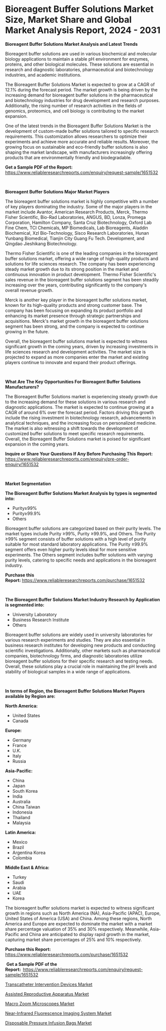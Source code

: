 <p><h1>Bioreagent Buffer Solutions Market Size, Market Share and Global Market Analysis Report, 2024 - 2031</h1></p><p><strong>Bioreagent Buffer Solutions Market Analysis and Latest Trends</strong></p>
<p><p>Bioreagent buffer solutions are used in various biochemical and molecular biology applications to maintain a stable pH environment for enzymes, proteins, and other biological molecules. These solutions are essential in research and diagnostic laboratories, pharmaceutical and biotechnology industries, and academic institutions.</p><p>The Bioreagent Buffer Solutions Market is expected to grow at a CAGR of 12.1% during the forecast period. The market growth is being driven by the increasing demand for bioreagent buffer solutions in the pharmaceutical and biotechnology industries for drug development and research purposes. Additionally, the rising number of research activities in the fields of genomics, proteomics, and cell biology is contributing to the market expansion.</p><p>One of the latest trends in the Bioreagent Buffer Solutions Market is the development of custom-made buffer solutions tailored to specific research requirements. This customization allows researchers to optimize their experiments and achieve more accurate and reliable results. Moreover, the growing focus on sustainable and eco-friendly buffer solutions is also shaping the market landscape, with manufacturers increasingly offering products that are environmentally friendly and biodegradable.</p></p>
<p><strong>Get a Sample PDF of the Report:&nbsp;</strong> <a href="https://www.reliableresearchreports.com/enquiry/request-sample/1651532">https://www.reliableresearchreports.com/enquiry/request-sample/1651532</a></p>
<p>&nbsp;</p>
<p><strong>Bioreagent Buffer Solutions Major Market Players</strong></p>
<p><p>The bioreagent buffer solutions market is highly competitive with a number of key players dominating the industry. Some of the major players in the market include Avantor, American Research Products, Merck, Thermo Fisher Scientific, Bio-Rad Laboratories, ANGUS, BD, Lonza, Promega Corporation, Hamilton Company, Santa Cruz Biotechnology, Oxford Lab Fine Chem, TCI Chemicals, MP Biomedicals, Lab Bioreagents, Aladdin Biochemical, Xzl Bio-Technology, Sisco Research Laboratories, Hunan Yunbang Biomedical, Tianjin City Guang Fu Tech. Development, and Qingdao Jieshikang Biotechnology.</p><p>Thermo Fisher Scientific is one of the leading companies in the bioreagent buffer solutions market, offering a wide range of high-quality products and solutions for life sciences research. The company has been experiencing steady market growth due to its strong position in the market and continuous innovation in product development. Thermo Fisher Scientific's sales revenue in the bioreagent buffer solutions segment has been steadily increasing over the years, contributing significantly to the company's overall revenue growth.</p><p>Merck is another key player in the bioreagent buffer solutions market, known for its high-quality products and strong customer base. The company has been focusing on expanding its product portfolio and enhancing its market presence through strategic partnerships and acquisitions. Merck's market growth in the bioreagent buffer solutions segment has been strong, and the company is expected to continue growing in the future.</p><p>Overall, the bioreagent buffer solutions market is expected to witness significant growth in the coming years, driven by increasing investments in life sciences research and development activities. The market size is projected to expand as more companies enter the market and existing players continue to innovate and expand their product offerings.</p></p>
<p>&nbsp;</p>
<p><strong>What Are The Key Opportunities For Bioreagent Buffer Solutions Manufacturers?</strong></p>
<p><p>The Bioreagent Buffer Solutions market is experiencing steady growth due to the increasing demand for these solutions in various research and diagnostic applications. The market is expected to continue growing at a CAGR of around 6% over the forecast period. Factors driving this growth include the rising investment in biotechnology research, advancements in analytical techniques, and the increasing focus on personalized medicine. The market is also witnessing a shift towards the development of customized buffer solutions to meet specific research requirements. Overall, the Bioreagent Buffer Solutions market is poised for significant expansion in the coming years.</p></p>
<p><strong>Inquire or Share Your Questions If Any Before Purchasing This Report:</strong> <a href="https://www.reliableresearchreports.com/enquiry/pre-order-enquiry/1651532">https://www.reliableresearchreports.com/enquiry/pre-order-enquiry/1651532</a></p>
<p>&nbsp;</p>
<p><strong>Market Segmentation</strong></p>
<p><strong>The Bioreagent Buffer Solutions Market Analysis by types is segmented into:</strong></p>
<p><ul><li>Purity≥99%</li><li>Purity≥99.9%</li><li>Others</li></ul></p>
<p><p>Bioreagent buffer solutions are categorized based on their purity levels. The market types include Purity ≥99%, Purity ≥99.9%, and Others. The Purity ≥99% segment consists of buffer solutions with a high level of purity suitable for most standard laboratory applications. The Purity ≥99.9% segment offers even higher purity levels ideal for more sensitive experiments. The Others segment includes buffer solutions with varying purity levels, catering to specific needs and applications in the bioreagent industry.</p></p>
<p><strong>Purchase this Report:&nbsp;</strong><a href="https://www.reliableresearchreports.com/purchase/1651532">https://www.reliableresearchreports.com/purchase/1651532</a></p>
<p>&nbsp;</p>
<p><strong>The Bioreagent Buffer Solutions Market Industry Research by Application is segmented into:</strong></p>
<p><ul><li>University Laboratory</li><li>Business Research Institute</li><li>Others</li></ul></p>
<p><p>Bioreagent buffer solutions are widely used in university laboratories for various research experiments and studies. They are also essential in business research institutes for developing new products and conducting scientific investigations. Additionally, other markets such as pharmaceutical companies, biotechnology firms, and diagnostic laboratories utilize bioreagent buffer solutions for their specific research and testing needs. Overall, these solutions play a crucial role in maintaining the pH levels and stability of biological samples in a wide range of applications.</p></p>
<p>&nbsp;</p>
<p><strong>In terms of Region, the Bioreagent Buffer Solutions Market Players available by Region are:</strong></p>
<p>
    <p> <strong> North America: </strong>
        <ul>
            <li>United States</li>
            <li>Canada</li>
        </ul>
        </p> 
    <p> <strong> Europe: </strong>
        <ul>
            <li>Germany</li>
            <li>France</li>
            <li>U.K.</li>
            <li>Italy</li>
            <li>Russia</li>
        </ul>
        </p> 
    <p> <strong> Asia-Pacific: </strong>
        <ul>
            <li>China</li>
            <li>Japan</li>
            <li>South Korea</li>
            <li>India</li>
            <li>Australia</li>
            <li>China Taiwan</li>
            <li>Indonesia</li>
            <li>Thailand</li>
            <li>Malaysia</li>
        </ul>
        </p> 
    <p> <strong> Latin America: </strong>
        <ul>
            <li>Mexico</li>
            <li>Brazil</li>
            <li>Argentina Korea</li>
            <li>Colombia</li>
        </ul>
        </p> 
    <p> <strong> Middle East & Africa: </strong>
        <ul>
            <li>Turkey</li>
            <li>Saudi</li>
            <li>Arabia</li>
            <li>UAE</li>
            <li>Korea</li>
        </ul>
    </p>
    </p>
<p><p>The bioreagent buffer solutions market is expected to witness significant growth in regions such as North America (NA), Asia-Pacific (APAC), Europe, United States of America (USA) and China. Among these regions, North America and Europe are expected to dominate the market with a market share percentage valuation of 35% and 30% respectively. Meanwhile, Asia-Pacific and China are anticipated to display rapid growth in the market, capturing market share percentages of 25% and 10% respectively.</p></p>
<p><strong>Purchase this Report: </strong><a href="https://www.reliableresearchreports.com/purchase/1651532">https://www.reliableresearchreports.com/purchase/1651532</a></p>
<p>&nbsp;<strong>Get a Sample PDF of the Report:&nbsp;&nbsp;</strong><a href="https://www.reliableresearchreports.com/enquiry/request-sample/1651532">https://www.reliableresearchreports.com/enquiry/request-sample/1651532</a></p>
<p><strong></strong></p>
<p><p><a href="https://medium.com/@jeremybates83/transcatheter-intervention-devices-market-research-report-its-history-and-forecast-2024-to-2031-30ccf8b59cd9">Transcatheter Intervention Devices Market</a></p><p><a href="https://medium.com/@jeremybates83/assisted-reproductive-apparatus-market-report-reveals-the-latest-trends-and-growth-opportunities-of-becfe72bdb86">Assisted Reproductive Apparatus Market</a></p><p><a href="https://github.com/moyahfrancoestellec51j635wcx/Market-Research-Report-List-1/blob/main/macro-zoom-microscopes-market.md">Macro Zoom Microscopes Market</a></p><p><a href="https://medium.com/@jeremybates83/near-infrared-fluorescence-imaging-system-market-comprehensive-assessment-by-type-application-e20354da8e0e">Near-Infrared Fluorescence Imaging System Market</a></p><p><a href="https://medium.com/@jeremybates83/disposable-pressure-infusion-bags-market-outlook-industry-overview-and-forecast-2024-to-2031-c5c9b6632425">Disposable Pressure Infusion Bags Market</a></p></p>